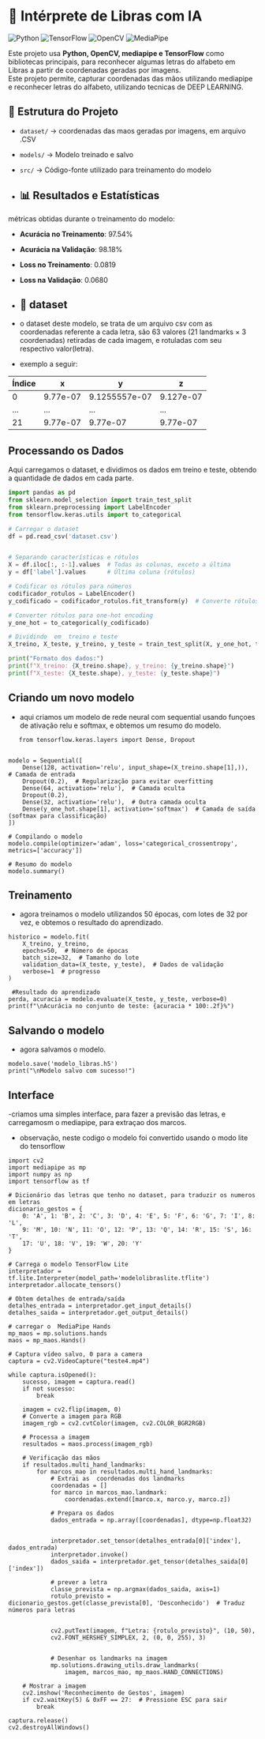 # 🤖 Intérprete de Libras com IA 

![Python](https://img.shields.io/badge/Python-3.9-blue)
![TensorFlow](https://img.shields.io/badge/TensorFlow-2.x-orange)
![OpenCV](https://img.shields.io/badge/OpenCV-4.x-green)
![MediaPipe](https://img.shields.io/badge/MediaPipe-0.9.3-red)

Este projeto usa **Python, OpenCV, mediapipe e TensorFlow** como bibliotecas principais, para reconhecer algumas letras do  alfabeto em Libras a partir de coordenadas geradas por imagens.  
Este projeto permite, capturar coordenadas das mãos utilizando mediapipe e reconhecer letras do alfabeto, utilizando tecnicas de DEEP LEARNING.

## 📂 Estrutura do Projeto
- `dataset/` → coordenadas das maos geradas por imagens, em arquivo .CSV 
- `models/` → Modelo treinado e salvo
- `src/` → Código-fonte utilizado para treinamento do modelo

- ## 📊 Resultados e Estatísticas

métricas obtidas durante o treinamento do modelo:

- **Acurácia no Treinamento**: 97.54%
- **Acurácia na Validação**: 98.18%
- **Loss no Treinamento**: 0.0819
- **Loss na Validação**: 0.0680

- ## 🎲 dataset
- o dataset deste modelo, se trata de um arquivo csv com as coordenadas  referente a cada letra, são 63 valores (21 landmarks × 3 coordenadas) retiradas de cada imagem, e rotuladas com seu respectivo  valor(letra).
- exemplo a seguir:

| Índice | x           | y             | z          |
|--------|------------|---------------|------------|
| 0      | 9.77e-07   | 9.1255557e-07 | 9.127e-07  |
| ...    | ...        | ...           | ...        |
| 21     | 9.77e-07   | 9.77e-07      | 9.77e-07   |


## Processando os Dados  

Aqui carregamos o dataset, e dividimos os dados em  treino e teste, obtendo a quantidade de dados em cada parte.

```python
import pandas as pd
from sklearn.model_selection import train_test_split
from sklearn.preprocessing import LabelEncoder
from tensorflow.keras.utils import to_categorical

# Carregar o dataset
df = pd.read_csv('dataset.csv')


# Separando características e rótulos
X = df.iloc[:, :-1].values  # Todas as colunas, exceto a última
y = df['label'].values      # Última coluna (rótulos)

# Codificar os rótulos para números
codificador_rotulos = LabelEncoder()
y_codificado = codificador_rotulos.fit_transform(y)  # Converte rótulos para números (ex: 'A' -> 0, 'B' -> 1)

# Converter rótulos para one-hot encoding
y_one_hot = to_categorical(y_codificado)

# Dividindo  em  treino e teste
X_treino, X_teste, y_treino, y_teste = train_test_split(X, y_one_hot, test_size=0.2, random_state=42)

print("Formato dos dados:")
print(f"X_treino: {X_treino.shape}, y_treino: {y_treino.shape}")
print(f"X_teste: {X_teste.shape}, y_teste: {y_teste.shape}")
```

## Criando um novo modelo
- aqui criamos um modelo de rede neural com sequential usando funçoes de ativação relu e softmax, e obtemos um resumo do modelo.
```from tensorflow.keras.models import Sequential
   from tensorflow.keras.layers import Dense, Dropout


modelo = Sequential([
    Dense(128, activation='relu', input_shape=(X_treino.shape[1],)),  # Camada de entrada
    Dropout(0.2),  # Regularização para evitar overfitting
    Dense(64, activation='relu'),  # Camada oculta
    Dropout(0.2),
    Dense(32, activation='relu'),  # Outra camada oculta
    Dense(y_one_hot.shape[1], activation='softmax')  # Camada de saída (softmax para classificação)
])

# Compilando o modelo
modelo.compile(optimizer='adam', loss='categorical_crossentropy', metrics=['accuracy'])

# Resumo do modelo
modelo.summary()
```
## Treinamento
- agora treinamos o modelo utilizandos 50 épocas, com lotes de 32 por vez, e obtemos o resultado  do aprendizado.
```
historico = modelo.fit(
    X_treino, y_treino,
    epochs=50,  # Número de épocas
    batch_size=32,  # Tamanho do lote
    validation_data=(X_teste, y_teste),  # Dados de validação
    verbose=1  # progresso
)

 #Resultado do aprendizado
perda, acuracia = modelo.evaluate(X_teste, y_teste, verbose=0)
print(f"\nAcurácia no conjunto de teste: {acuracia * 100:.2f}%")
```

## Salvando o modelo 
- agora salvamos o modelo. 
```
modelo.save('modelo_libras.h5')
print("\nModelo salvo com sucesso!")
```

## Interface
-criamos uma simples interface, para fazer a previsão das letras, e carregamosm o mediapipe, para extraçao dos marcos.
- observação, neste codigo o modelo foi convertido usando o modo lite do tensorflow

```
import cv2
import mediapipe as mp
import numpy as np
import tensorflow as tf

# Dicionário das letras que tenho no dataset, para traduzir os numeros em letras
dicionario_gestos = {
    0: 'A', 1: 'B', 2: 'C', 3: 'D', 4: 'E', 5: 'F', 6: 'G', 7: 'I', 8: 'L',
    9: 'M', 10: 'N', 11: 'O', 12: 'P', 13: 'Q', 14: 'R', 15: 'S', 16: 'T',
    17: 'U', 18: 'V', 19: 'W', 20: 'Y'
}

# Carrega o modelo TensorFlow Lite
interpretador = tf.lite.Interpreter(model_path='modelolibraslite.tflite')
interpretador.allocate_tensors()

# Obtem detalhes de entrada/saída
detalhes_entrada = interpretador.get_input_details()
detalhes_saida = interpretador.get_output_details()

# carregar o  MediaPipe Hands
mp_maos = mp.solutions.hands
maos = mp_maos.Hands()

# Captura vídeo salvo, 0 para a camera 
captura = cv2.VideoCapture("teste4.mp4")

while captura.isOpened():
    sucesso, imagem = captura.read()
    if not sucesso:
        break

    imagem = cv2.flip(imagem, 0)
    # Converte a imagem para RGB
    imagem_rgb = cv2.cvtColor(imagem, cv2.COLOR_BGR2RGB)
    
    # Processa a imagem 
    resultados = maos.process(imagem_rgb)

    # Verificação das mãos 
    if resultados.multi_hand_landmarks:
        for marcos_mao in resultados.multi_hand_landmarks:
            # Extrai as  coordenadas dos landmarks
            coordenadas = []
            for marco in marcos_mao.landmark:
                coordenadas.extend([marco.x, marco.y, marco.z])
            
            # Prepara os dados
            dados_entrada = np.array([coordenadas], dtype=np.float32)
            
        
            interpretador.set_tensor(detalhes_entrada[0]['index'], dados_entrada)
            interpretador.invoke()
            dados_saida = interpretador.get_tensor(detalhes_saida[0]['index'])
            
            # prever a letra
            classe_prevista = np.argmax(dados_saida, axis=1)
            rotulo_previsto = dicionario_gestos.get(classe_prevista[0], 'Desconhecido')  # Traduz números para letras
            
          
            cv2.putText(imagem, f"Letra: {rotulo_previsto}", (10, 50),
            cv2.FONT_HERSHEY_SIMPLEX, 2, (0, 0, 255), 3)  


            # Desenhar os landmarks na imagem
            mp.solutions.drawing_utils.draw_landmarks(
                imagem, marcos_mao, mp_maos.HAND_CONNECTIONS)

    # Mostrar a imagem
    cv2.imshow('Reconhecimento de Gestos', imagem)
    if cv2.waitKey(5) & 0xFF == 27:  # Pressione ESC para sair
        break

captura.release()
cv2.destroyAllWindows()
```












